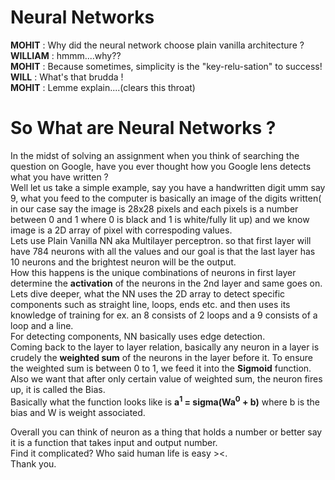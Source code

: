 # Neural Networks <br>
**MOHIT** : Why did the neural network choose plain vanilla architecture ? <br>
**WILLIAM** : hmmm....why??<br>
**MOHIT** : Because sometimes, simplicity is the "key-relu-sation" to success!<br>
**WILL** : What's that brudda ! <br>
**MOHIT** : Lemme explain....(clears this throat)<br>
# So What are Neural Networks ?<br>
In the midst of solving an assignment when you think of searching the question on Google, have you ever thought how you Google lens detects what you have written ?<br>
Well let us take a simple example, say you have a handwritten digit umm say 9, what you feed to the computer is basically an image of the digits written( in our case say the image is 28x28 pixels and each pixels is a number between 0 and 1 where 0 is black and 1 is white/fully lit up) and we know image is a 2D array of pixel with correspoding values.<br>
Lets use Plain Vanilla NN aka Multilayer perceptron. so that first layer will have 784 neurons with all the values and our goal is that the last layer has 10 neurons and the brightest neuron will be the output.<br>
How this happens is the unique combinations of neurons in first layer determine the **activation** of the neurons in the 2nd layer and same goes on.<br>
Lets dive deeper, what the NN uses the 2D array to detect specific components such as straight line, loops, ends etc. and then uses its knowledge of training for ex. an 8 consists of 2 loops and a 9 consists of a loop and a line.<br>
For detecting components, NN basically uses edge detection.<br>
Coming back to the layer to layer relation, basically any neuron in a layer is crudely the **weighted sum** of the neurons in the layer before it. To ensure the weighted sum is between 0 to 1, we feed it into the **Sigmoid** function. Also we want that after only certain value of weighted sum, the neuron fires up, it is called the Bias.<br>
Basically what the function looks like is **a<sup>1</sup> = sigma(Wa<sup>0</sup> + b)** where b is the bias and W is weight associated.<br>

Overall you can think of neuron as a thing that holds a number or better say it is a function that takes input and output number.<br>
Find it complicated? Who said human life is easy ><.<br>
Thank you.<br>